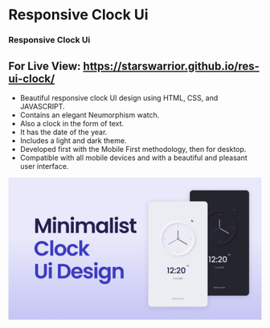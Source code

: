 # Responsive Clock Ui 
### Responsive Clock Ui

## For Live View: https://starswarrior.github.io/res-ui-clock/ 

- Beautiful responsive clock UI design using HTML, CSS, and JAVASCRIPT.
- Contains an elegant Neumorphism watch.
- Also a clock in the form of text.
- It has the date of the year.
- Includes a light and dark theme.
- Developed first with the Mobile First methodology, then for desktop.
- Compatible with all mobile devices and with a beautiful and pleasant user interface.
 

![Clock ui](/preview.png)
